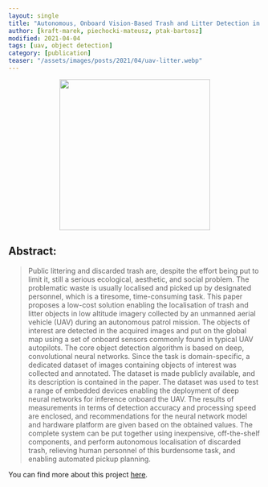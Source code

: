 ```yaml
---
layout: single
title: "Autonomous, Onboard Vision-Based Trash and Litter Detection in Low Altitude Aerial Images Collected by an Unmanned Aerial Vehicle"
author: [kraft-marek, piechocki-mateusz, ptak-bartosz]
modified: 2021-04-04
tags: [uav, object detection]
category: [publication]
teaser: "/assets/images/posts/2021/04/uav-litter.webp"
---
```


<p align="center">
    <img src="/assets/images/posts/2021/04/uav-litter-abstract.webp" height="300px" />
</p>

## Abstract:

> Public littering and discarded trash are, despite the effort being put to limit it, still a serious ecological, aesthetic, and social problem. The problematic waste is usually localised and picked up by designated personnel, which is a tiresome, time-consuming task. This paper proposes a low-cost solution enabling the localisation of trash and litter objects in low altitude imagery collected by an unmanned aerial vehicle (UAV) during an autonomous patrol mission. The objects of interest are detected in the acquired images and put on the global map using a set of onboard sensors commonly found in typical UAV autopilots. The core object detection algorithm is based on deep, convolutional neural networks. Since the task is domain-specific, a dedicated dataset of images containing objects of interest was collected and annotated. The dataset is made publicly available, and its description is contained in the paper. The dataset was used to test a range of embedded devices enabling the deployment of deep neural networks for inference onboard the UAV. The results of measurements in terms of detection accuracy and processing speed are enclosed, and recommendations for the neural network model and hardware platform are given based on the obtained values. The complete system can be put together using inexpensive, off-the-shelf components, and perform autonomous localisation of discarded trash, relieving human personnel of this burdensome task, and enabling automated pickup planning.

You can find more about this project [here](https://www.mdpi.com/2072-4292/13/5/965/htm).
